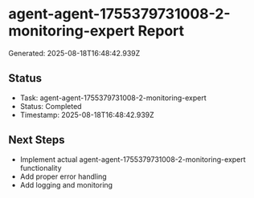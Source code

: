 # agent-agent-1755379731008-2-monitoring-expert Report

Generated: 2025-08-18T16:48:42.939Z

## Status
- Task: agent-agent-1755379731008-2-monitoring-expert
- Status: Completed
- Timestamp: 2025-08-18T16:48:42.939Z

## Next Steps
- Implement actual agent-agent-1755379731008-2-monitoring-expert functionality
- Add proper error handling
- Add logging and monitoring
